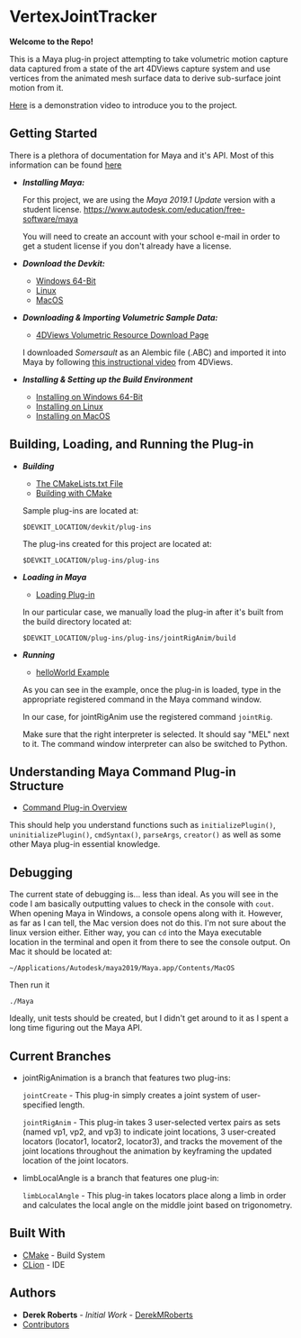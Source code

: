 # VertexJointTracker

**Welcome to the Repo!**

This is a Maya plug-in project attempting to take volumetric motion capture data captured from a state of the art 4DViews capture system and use vertices from the animated mesh surface data to derive sub-surface joint motion from it. 

[Here](https://www.youtube.com/watch?v=LKGk5IK103o) is a demonstration video to introduce you to the project.

## Getting Started

There is a plethora of documentation for Maya and it's API. Most of this information can be found [here](https://help.autodesk.com/view/MAYAUL/2019/ENU)

- ***Installing Maya:***
  
  For this project, we are using the *Maya 2019.1 Update* version with a student license.
  https://www.autodesk.com/education/free-software/maya
  
  You will need to create an account with your school e-mail in order to get a student license if you don't already have a license.
- ***Download the Devkit:***
  - [Windows 64-Bit](https://s3-us-west-2.amazonaws.com/autodesk-adn-transfer/ADN+Extranet/M%26E/Maya/devkit+2019/Autodesk_Maya_2019_1_Update_DEVKIT_Windows.zip)
  - [Linux](https://s3-us-west-2.amazonaws.com/autodesk-adn-transfer/ADN+Extranet/M%26E/Maya/devkit+2019/Autodesk_Maya_2019_1_Update_DEVKIT_Linux.tgz)
  - [MacOS](https://s3-us-west-2.amazonaws.com/autodesk-adn-transfer/ADN+Extranet/M%26E/Maya/devkit+2019/Autodesk_Maya_2019_1_Update_DEVKIT_Mac.dmg)
  
- ***Downloading & Importing Volumetric Sample Data:***
  - [4DViews Volumetric Resource Download Page](https://www.4dviews.com/volumetric-resources)
  
  I downloaded *Somersault* as an Alembic file (.ABC) and imported it into Maya by following [this instructional video](https://youtu.be/yP1DGPlfjC8) from 4DViews.
  
- ***Installing & Setting up the Build Environment***
  - [Installing on Windows 64-Bit](https://help.autodesk.com/view/MAYAUL/2019/ENU/?guid=Maya_SDK_MERGED_Setting_up_your_build_Windows_environment_64_bit_html)
  - [Installing on Linux](https://help.autodesk.com/view/MAYAUL/2019/ENU/?guid=Maya_SDK_MERGED_Setting_up_your_build_Linux_environment_html)
  - [Installing on MacOS](https://help.autodesk.com/view/MAYAUL/2019/ENU/?guid=Maya_SDK_MERGED_Setting_up_your_build_Mac_OS_X_environment_html)
  
## Building, Loading, and Running the Plug-in

- ***Building***
  - [The CMakeLists.txt File](https://help.autodesk.com/view/MAYAUL/2019/ENU/?guid=Maya_SDK_MERGED_Building_Your_Own_Plugin_The_CMakeList_File_html)
  - [Building with CMake](https://help.autodesk.com/view/MAYAUL/2019/ENU/?guid=Maya_SDK_MERGED_Building_Your_Own_Plugin_Building_with_cmake_html)
  
  Sample plug-ins are located at:
  
  `$DEVKIT_LOCATION/devkit/plug-ins`
  
  The plug-ins created for this project are located at:
  
  `$DEVKIT_LOCATION/plug-ins/plug-ins`
  
- ***Loading in Maya***
  - [Loading Plug-in](https://help.autodesk.com/view/MAYAUL/2019/ENU/?guid=Maya_SDK_MERGED_Loading_Samples_Plug_ins_Into_Maya_html)
  
  In our particular case, we manually load the plug-in after it's built from the build directory located at: 
  
  `$DEVKIT_LOCATION/plug-ins/plug-ins/jointRigAnim/build`

- ***Running***
  - [helloWorld Example](https://help.autodesk.com/view/MAYAUL/2019/ENU/?guid=Maya_SDK_MERGED_A_First_Plugin_HelloWorld_html)
  
  As you can see in the example, once the plug-in is loaded, type in the appropriate registered command in the Maya command window. 

  In our case, for jointRigAnim use the registered command `jointRig`. 

  Make sure that the right interpreter is selected. It should say "MEL" next to it. The command window interpreter can also be switched to Python.
  
## Understanding Maya Command Plug-in Structure
- [Command Plug-in Overview](https://help.autodesk.com/view/MAYAUL/2019/ENU/?guid=Maya_SDK_MERGED_Command_plug_ins_html)

This should help you understand functions such as `initializePlugin()`, `uninitializePlugin()`, `cmdSyntax()`, `parseArgs`, `creator()` as well as some other Maya plug-in essential knowledge.
  
## Debugging
The current state of debugging is... less than ideal. As you will see in the code I am basically outputting values to check in the console with `cout`. When opening Maya in Windows, a console opens along with it. However, as far as I can tell, the Mac version does not do this. I'm not sure about the linux version either. Either way, you can `cd` into the Maya executable location in the terminal and open it from there to see the console output. On Mac it should be located at:

`~/Applications/Autodesk/maya2019/Maya.app/Contents/MacOS`

Then run it

`./Maya`

Ideally, unit tests should be created, but I didn't get around to it as I spent a long time figuring out the Maya API.

## Current Branches

- jointRigAnimation is a branch that features two plug-ins:
    
    `jointCreate` - This plug-in simply creates a joint system of user-specified length.
    
    `jointRigAnim` - This plug-in takes 3 user-selected vertex pairs as sets (named vp1, vp2, and vp3) to indicate joint locations, 3 user-created locators (locator1, locator2, locator3), and tracks the movement of the joint locations throughout the animation by keyframing the updated location of the joint locators.
   
- limbLocalAngle is a branch that features one plug-in:
  
    `limbLocalAngle` - This plug-in takes locators place along a limb in order and calculates the local angle on the middle joint based on trigonometry.

## Built With
- [CMake](https://cmake.org/) - Build System
- [CLion](https://www.jetbrains.com/clion/) - IDE

## Authors
- **Derek Roberts** - *Initial Work* - [DerekMRoberts](http://github.com/DerekMRoberts/)
- [Contributors](https://github.com/DerekMRoberts/VertexJointTracker/graphs/contributors)
